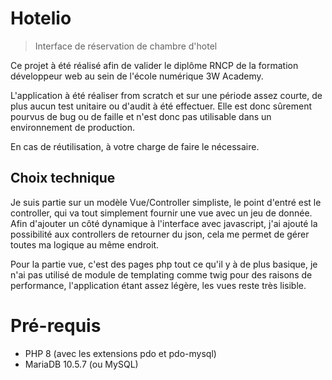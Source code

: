 # Hotelio
> Interface de réservation de chambre d'hotel

Ce projet à été réalisé afin de valider le diplôme RNCP de la formation
développeur web au sein de l'école numérique 3W Academy.

L'application à été réaliser from scratch et sur une période assez courte,
de plus aucun test unitaire ou d'audit à été effectuer.
Elle est donc sûrement pourvus de bug ou de faille et
n'est donc pas utilisable dans un environnement de production.

En cas de réutilisation, à votre charge de faire le nécessaire.

## Choix technique

Je suis partie sur un modèle Vue/Controller simpliste,
le point d'entré est le controller, qui va tout simplement fournir
une vue avec un jeu de donnée. Afin d'ajouter un côté dynamique à
l'interface avec javascript, j'ai ajouté la possibilité aux controllers
de retourner du json, cela me permet de gérer toutes ma logique au même
endroit.

Pour la partie vue, c'est des pages php tout ce qu'il y à de plus basique,
je n'ai pas utilisé de module de templating comme twig pour des raisons
de performance,
l'application étant assez légère, les vues reste très lisible. 

# Pré-requis
- PHP 8 (avec les extensions pdo et pdo-mysql)
- MariaDB 10.5.7 (ou MySQL)